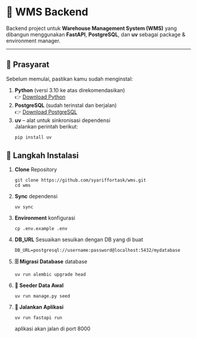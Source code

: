 # 🚀 WMS Backend

Backend project untuk **Warehouse Management System (WMS)** yang dibangun menggunakan **FastAPI**, **PostgreSQL**, dan **uv** sebagai package & environment manager.

---

## 🧰 Prasyarat

Sebelum memulai, pastikan kamu sudah menginstal:

1. **Python** (versi 3.10 ke atas direkomendasikan)  
   👉 [Download Python](https://www.python.org/downloads/)
2. **PostgreSQL** (sudah terinstal dan berjalan)  
   👉 [Download PostgreSQL](https://www.postgresql.org/download/)
3. **uv** – alat untuk sinkronisasi dependensi  
   Jalankan perintah berikut:
   ```bash
   pip install uv
   ```


## 🧩 Langkah Instalasi
1. **Clone** Repository  
   ```
   git clone https://github.com/syariffortask/wms.git
   cd wms
   ```
2. **Sync** dependensi  
   ```
   uv sync
   ```
3. **Environment**  konfigurasi
   ```
   cp .env.example .env
   ```
4. **DB_URL**  Sesuaikan
    sesuikan dengan DB yang di buat
   ```
   DB_URL=postgresql://username:password@localhost:5432/mydatabase

   ```
5. **🗄️ Migrasi Database**  database

   ```
   uv run alembic upgrade head

   ```
6. **🌱 Seeder Data Awal**
   ```
   uv run manage.py seed

   ```
7. **🏃 Jalankan Aplikasi**
   ```
   uv run fastapi run

   ```
   aplikasi akan jalan di port 8000

